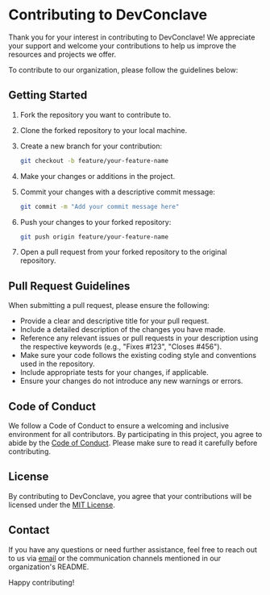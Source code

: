 # Contributing to DevConclave

Thank you for your interest in contributing to DevConclave! We appreciate your support and welcome your contributions to help us improve the resources and projects we offer.

To contribute to our organization, please follow the guidelines below:

## Getting Started

1. Fork the repository you want to contribute to.
2. Clone the forked repository to your local machine.
3. Create a new branch for your contribution:

   ```bash
   git checkout -b feature/your-feature-name
   ```

4. Make your changes or additions in the project.
5. Commit your changes with a descriptive commit message:

   ```bash
   git commit -m "Add your commit message here"
   ```

6. Push your changes to your forked repository:

   ```bash
   git push origin feature/your-feature-name
   ```

7. Open a pull request from your forked repository to the original repository.

## Pull Request Guidelines

When submitting a pull request, please ensure the following:

- Provide a clear and descriptive title for your pull request.
- Include a detailed description of the changes you have made.
- Reference any relevant issues or pull requests in your description using the respective keywords (e.g., "Fixes #123", "Closes #456").
- Make sure your code follows the existing coding style and conventions used in the repository.
- Include appropriate tests for your changes, if applicable.
- Ensure your changes do not introduce any new warnings or errors.

## Code of Conduct

We follow a Code of Conduct to ensure a welcoming and inclusive environment for all contributors. 
By participating in this project, you agree to abide by the [Code of Conduct](CODE_OF_CONDUCT.md). 
Please make sure to read it carefully before contributing.

## License

By contributing to DevConclave, you agree that your contributions will be licensed under the [MIT License](LICENSE.md).

## Contact

If you have any questions or need further assistance, feel free to reach out to us via [email](mailto:krapansh24@gmail.com) or the communication channels mentioned in our organization's README.

Happy contributing!

```
